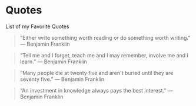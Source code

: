 # Quotes
List of my Favorite Quotes


> “Either write something worth reading or do something worth writing.” 
> ― Benjamin Franklin

>“Tell me and I forget, teach me and I may remember, involve me and I learn.” 
>― Benjamin Franklin

>“Many people die at twenty five and aren't buried until they are seventy five.” 
>― Benjamin Franklin

>“An investment in knowledge always pays the best interest.” 
>― Benjamin Franklin

